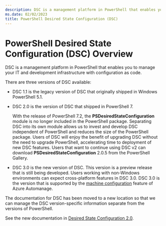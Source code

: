 ```yaml
---
description: DSC is a management platform in PowerShell that enables you to manage your IT and development infrastructure with configuration as code.
ms.date: 02/02/2023
title: PowerShell Desired State Configuration (DSC)
---
```


# PowerShell Desired State Configuration (DSC) Overview

DSC is a management platform in PowerShell that enables you to manage your IT and development
infrastructure with configuration as code.

There are three versions of DSC available:

- DSC 1.1 is the legacy version of DSC that originally shipped in Windows PowerShell 5.1.
- DSC 2.0 is the version of DSC that shipped in PowerShell 7.

  With the release of PowerShell 7.2, the **PSDesiredStateConfiguration** module is no longer
  included in the PowerShell package. Separating DSC into its own module allows us to invest and
  develop DSC independent of PowerShell and reduces the size of the PowerShell package. Users of DSC
  will enjoy the benefit of upgrading DSC without the need to upgrade PowerShell, accelerating time
  to deployment of new DSC features. Users that want to continue using DSC v2 can download
  **PSDesiredStateConfiguration** 2.0.5 from the PowerShell Gallery.
- DSC 3.0 is the new version of DSC. This version is a preview release that is still being
  developed. Users working with non-Windows environments can expect cross-platform features in DSC
  3.0. DSC 3.0 is the version that is supported by the [machine configuration][01] feature of Azure
  Automanage.

The documentation for DSC has been moved to a new location so that we can manage the DSC
version-specific information separate from the versions of PowerShell.

See the new documentation in [Desired State Configuration 2.0][02].

[01]: /azure/governance/machine-configuration/overview
[02]: /powershell/dsc/overview
